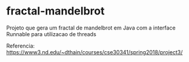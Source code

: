 # fractal-mandelbrot

Projeto que gera um fractal de mandelbrot em Java com a interface Runnable para utilizacao de threads


Referencia: https://www3.nd.edu/~dthain/courses/cse30341/spring2018/project3/
